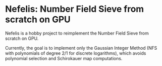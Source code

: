 # Nefelis: Number Field Sieve from scratch on GPU

Nefelis is a hobby project to reimplement the Number Field Sieve
from scratch on GPU.

Currently, the goal is to implement only the Gaussian Integer Method
(NFS with polynomials of degree 2/1 for discrete logarithms),
which avoids polynomial selection and Schirokauer map computations.
